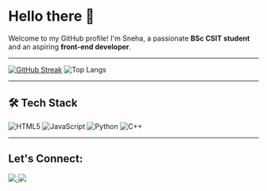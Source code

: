 # Hello there 👋

Welcome to my GitHub profile! I'm Sneha, a passionate **BSc CSIT student** and an aspiring **front-end developer**.

---

[![GitHub Streak](https://streak-stats.demolab.com?user=sneha-devkota&theme=tokyonight&hide_border=false)](https://git.io/streak-stats)               ![Top Langs](https://github-readme-stats.vercel.app/api/top-langs/?username=sneha-devkota&layout=compact&theme=tokyonight)


---
## 🛠️ Tech Stack

![HTML5](https://img.shields.io/badge/HTML5-E34F26?style=for-the-badge&logo=html5&logoColor=white)
![JavaScript](https://img.shields.io/badge/JavaScript-F7DF1E?style=for-the-badge&logo=javascript&logoColor=black)
![Python](https://img.shields.io/badge/Python-3776AB?style=for-the-badge&logo=python&logoColor=white)
![C++](https://img.shields.io/badge/C++-00599C?style=for-the-badge&logo=c%2B%2B&logoColor=white)

---

## Let's Connect:

<p align="left">
  <a href="mailto:snehadevkota534@gmail.com" target="_blank">
    <img src="https://img.shields.io/badge/Gmail-D14836?style=for-the-badge&logo=gmail&logoColor=white"/>
  </a>
  <a href="https://www.linkedin.com/in/sneha-devkota" target="_blank">
    <img src="https://img.shields.io/badge/LinkedIn-0077B5?style=for-the-badge&logo=linkedin&logoColor=white"/>
  </a>
</p>
